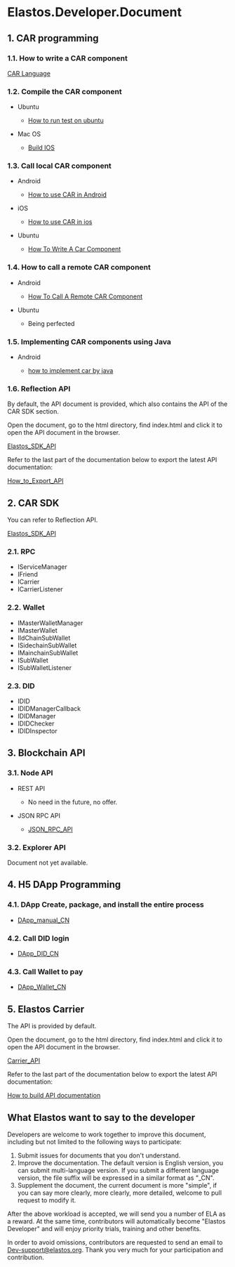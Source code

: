 # Elastos.Developer.Document

## 1. CAR programming

### 1.1. How to write a CAR component

[CAR Language](https://github.com/elastos/Elastos.RT/blob/master/Docs/CAR_Language.md)

### 1.2. Compile the CAR component

* Ubuntu

  - [How to run test on ubuntu](https://github.com/elastos/Elastos.RT/blob/master/Docs/How_to_run_test_on_ubuntu.md)

* Mac OS

  - [Build IOS](https://github.com/elastos/Elastos.RT/blob/master/Docs/getting_started.md#Build_IOS)

### 1.3. Call local CAR component

* Android

  - [How to use CAR in Android](https://github.com/elastos/Elastos.RT/blob/master/Sources/Sample/HelloCarDemo/Android/HelloElastosDemo/README.md)

* iOS

  - [How to use CAR in ios](https://github.com/elastos/Elastos.RT/blob/master/Sources/Sample/HelloCarDemo/iOS/README.md)

* Ubuntu

  - [How To Write A Car Component](https://github.com/elastos/Elastos.RT/blob/master/Docs/How_To_Write_A_Car_Component.md)

### 1.4. How to call a remote CAR component

* Android

  - [How To Call A Remote CAR Component](https://github.com/elastos/Elastos.RT/blob/master/Docs/How_To_Call_A_Remote_CAR_Component.md)

* Ubuntu

  - Being perfected

### 1.5. Implementing CAR components using Java

* Android

  - [how to implement car by java](https://github.com/elastos/Elastos.RT/blob/master/Docs/ImplementCarByJava/how_to_implement_car_by_java.md)

### 1.6. Reflection API

By default, the API document is provided, which also contains the API of the CAR SDK section.

Open the document, go to the html directory, find index.html and click it to open the API document in the browser.

[Elastos_SDK_API](SDK/Elastos_SDK_API.zip)

Refer to the last part of the documentation below to export the latest API documentation:

[How_to_Export_API](https://github.com/elastos/Elastos.RT/blob/master/Docs/DocTools/How_to_Export_API.md)

## 2. CAR SDK

You can refer to Reflection API.

[Elastos_SDK_API](SDK/Elastos_SDK_API.zip)

### 2.1. RPC

* IServiceManager
* IFriend
* ICarrier
* ICarrierListener

### 2.2. Wallet

* IMasterWalletManager
* IMasterWallet
* IIdChainSubWallet
* ISidechainSubWallet
* IMainchainSubWallet
* ISubWallet
* ISubWalletListener

### 2.3. DID

* IDID
* IDIDManagerCallback
* IDIDManager
* IDIDChecker
* IDIDInspector

## 3. Blockchain API

### 3.1. Node API

* REST API

  - No need in the future, no offer.

* JSON RPC API

  - [JSON_RPC_API](https://github.com/elastos/Elastos.ELA/blob/master/docs/jsonrpc_apis.md)

### 3.2. Explorer API

Document not yet available.

## 4. H5 DApp Programming

### 4.1. DApp Create, package, and install the entire process

* [DApp_manual_CN](DApp_manual_CN.md)

### 4.2. Call DID login

* [DApp_DID_CN](DApp_DID_CN.md)

### 4.3. Call Wallet to pay

* [DApp_Wallet_CN](DApp_Wallet_CN.md)

## 5. Elastos Carrier

The API is provided by default.

Open the document, go to the html directory, find index.html and click it to open the API document in the browser.

[Carrier_API](SDK/Elastos.NET.Carrier.Native.SDK_API.zip)

Refer to the last part of the documentation below to export the latest API documentation:

[How to build API documentation](https://github.com/elastos/Elastos.NET.Carrier.Native.SDK/blob/master/README.md#Build_API_documentation)

## What Elastos want to say to the developer

Developers are welcome to work together to improve this document, including but not limited to the following ways to participate:

1. Submit issues for documents that you don't understand.
2. Improve the documentation. The default version is English version, you can submit multi-language version. If you submit a different language version, the file suffix will be expressed in a similar format as "_CN".
3. Supplement the document, the current document is more "simple", if you can say more clearly, more clearly, more detailed, welcome to pull request to modify it.

After the above workload is accepted, we will send you a number of ELA as a reward. At the same time, contributors will automatically become "Elastos Developer" and will enjoy priority trials, training and other benefits.

In order to avoid omissions, contributors are requested to send an email to Dev-support@elastos.org. Thank you very much for your participation and contribution.
